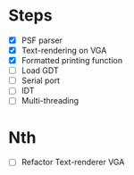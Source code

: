 # Steps

- [x] PSF parser
- [x] Text-rendering on VGA
- [x] Formatted printing function
- [ ] Load GDT
- [ ] Serial port
- [ ] IDT
- [ ] Multi-threading

# Nth

- [ ] Refactor Text-renderer VGA
